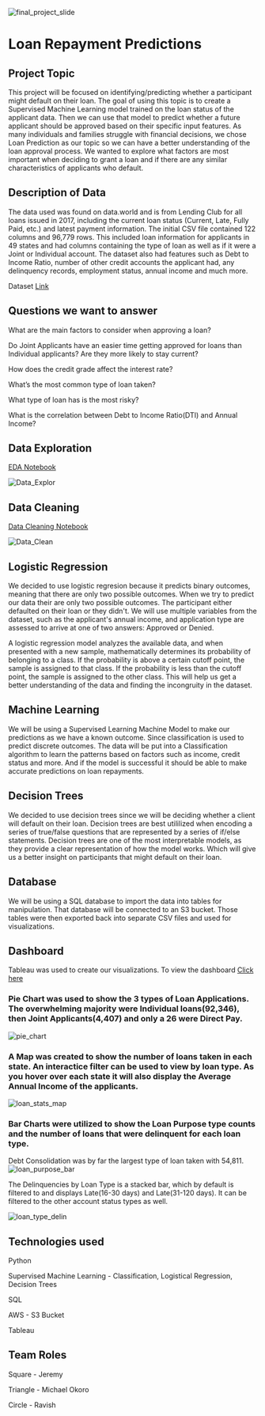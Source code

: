 ![final_project_slide](https://user-images.githubusercontent.com/106286533/199125590-cc2f0368-c070-420e-b6fa-298e178aa355.png)

# Loan Repayment Predictions

## Project Topic
This project will be focused on identifying/predicting whether a participant might default on their loan. The goal of using this topic is to create a Supervised Machine Learning model trained on the loan status of the applicant data.  Then we can use that model to predict whether a future applicant should be approved based on their specific input features.  As many individuals and families struggle with financial decisions, we chose Loan Prediction as our topic so we can have a better understanding of the loan approval process.  We wanted to explore what factors are most important when deciding to grant a loan and if there are any similar characteristics of applicants who default. 

## Description of Data
The data used was found on data.world and is from Lending Club for all loans issued in 2017, including the current loan status (Current, Late, Fully Paid, etc.) and latest payment information. The initial CSV file contained 122 columns and 96,779 rows.  This included loan information for applicants in 49 states and had columns containing the type of loan as well as if it were a Joint or Individual account.  The dataset also had features such as Debt to Income Ratio, number of other credit accounts the applicant had, any delinquency records, employment status, annual income and much more.

Dataset [Link](https://github.com/Jwag2128/Loan_Predictions/blob/main/DataFiles/prelim_loans_data.zip)

## Questions we want to answer
What are the main factors to consider when approving a loan?

Do Joint Applicants have an easier time getting approved for loans than Individual applicants? Are they more likely to stay current?

How does the credit grade affect the interest rate?

What’s the most common type of loan taken?

What type of loan has is the most risky?

What is the correlation between Debt to Income Ratio(DTI) and Annual Income?

## Data Exploration
[EDA Notebook](https://github.com/Jwag2128/Loan_Predictions/blob/main/Jupyter_NB_files/Loans_EDA.ipynb)

![Data_Explor](https://user-images.githubusercontent.com/106286533/200181299-a5f2ced7-515b-4ecb-9e3b-9ab221cba76e.png)

## Data Cleaning
[Data Cleaning Notebook](https://github.com/Jwag2128/Loan_Predictions/blob/main/Jupyter_NB_files/Loans_Data_Preprocessing.ipynb)

![Data_Clean](https://user-images.githubusercontent.com/106286533/200181307-338068e3-df1f-42d1-9ab8-670f4d6d4109.png)

## Logistic Regression
We decided to use logistic regresion because it predicts binary outcomes, meaning that there are only two possible outcomes. When we try to predict our data their are only two possible outcomes. The participant either defaulted on their loan or they didn't. We will use multiple variables from the dataset, such as the applicant's annual income, and application type are assessed to arrive at one of two answers: Approved or Denied. 

A logistic regression model analyzes the available data, and when presented with a new sample, mathematically determines its probability of belonging to a class. If the probability is above a certain cutoff point, the sample is assigned to that class. If the probability is less than the cutoff point, the sample is assigned to the other class. This will help us get a better understanding of the data and finding the incongruity in the dataset.


## Machine Learning
We will be using a Supervised Learning Machine Model to make our predictions as we have a known outcome. Since classification is used to predict discrete outcomes.  The data will be put into a Classification algorithm to learn the patterns based on factors such as income, credit status and more. And if the model is successful it should be able to make accurate predictions on loan repayments. 

## Decision Trees 
We decided to use decision trees since we will be deciding whether a client will default on their loan. Decision trees are best utililized when encoding a series of true/false questions that are represented by a series of if/else statements. Decision trees are one of the most interpretable models, as they provide a clear representation of how the model works. Which will give us a better insight on participants that might default on their loan. 


## Database 
We will be using a SQL database to import the data into tables for manipulation.  That database will be connected to an S3 bucket.  Those tables were then exported back into separate CSV files and used for visualizations.  

## Dashboard
Tableau was used to create our visualizations.  To view the dashboard [Click here](https://public.tableau.com/views/LoanStatisticsProject/Dashboard1?:language=en-US&publish=yes&:display_count=n&:origin=viz_share_link)

### Pie Chart was used to show the 3 types of Loan Applications.  The overwhelming majority were Individual loans(92,346), then Joint Applicants(4,407) and only a 26 were Direct Pay.

![pie_chart](https://user-images.githubusercontent.com/106286533/200184751-4bdbd595-005e-4633-a512-dbf0fdddbe06.png)

### A Map was created to show the number of loans taken in each state.  An interactice filter can be used to view by loan type.  As you hover over each state it will also display the Average Annual Income of the applicants.

![loan_stats_map](https://user-images.githubusercontent.com/106286533/200184624-3694ae2d-0323-46b9-8a61-9043cfae2821.png)

### Bar Charts were utilized to show the Loan Purpose type counts and the number of loans that were delinquent for each loan type.

Debt Consolidation was by far the largest type of loan taken with 54,811.
![loan_purpose_bar](https://user-images.githubusercontent.com/106286533/200184930-3eceb756-648a-462e-82ce-81d7acc4ae56.png)

The Delinquencies by Loan Type is a stacked bar, which by default is filtered to and displays Late(16-30 days) and Late(31-120 days).  It can be filtered to the other account status types as well.

![loan_type_delin](https://user-images.githubusercontent.com/106286533/200185090-36fb0071-3333-4916-9297-afb1f8980870.png)


## Technologies used
Python

Supervised Machine Learning - Classification, Logistical Regression, Decision Trees

SQL

AWS - S3 Bucket

Tableau


## Team Roles
Square - Jeremy

Triangle - Michael Okoro

Circle - Ravish
